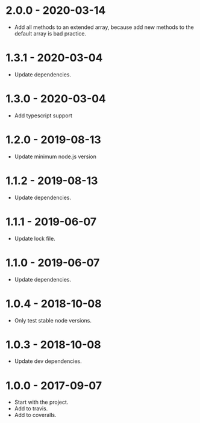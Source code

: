 2.0.0 - 2020-03-14
=====

* Add all methods to an extended array, because add new methods to the default array is bad practice.


1.3.1 - 2020-03-04
=====

* Update dependencies.

1.3.0 - 2020-03-04
=====

* Add typescript support

1.2.0 - 2019-08-13
=====

* Update minimum node.js version

1.1.2 - 2019-08-13
=====

* Update dependencies.

1.1.1 - 2019-06-07
=====

* Update lock file.

1.1.0 - 2019-06-07
=====

* Update dependencies.

1.0.4 - 2018-10-08
=====

* Only test stable node versions.

1.0.3 - 2018-10-08
=====

* Update dev dependencies.

1.0.0 - 2017-09-07
=====

* Start with the project.
* Add to travis.
* Add to coveralls.
